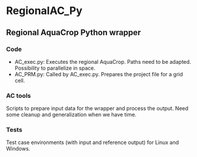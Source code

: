 # RegionalAC_Py

## Regional AquaCrop Python wrapper

### Code

- AC_exec.py:
  Executes the regional AquaCrop. Paths need to be adapted.
  Possibility to parallelize in space.
- AC_PRM.py:
  Called by AC_exec.py. Prepares the project file for a grid cell.

### AC tools

Scripts to prepare input data for the wrapper and process the output. Need some cleanup
and generalization when we have time.

### Tests
Test case environments (with input and reference output) for Linux and Windows.
